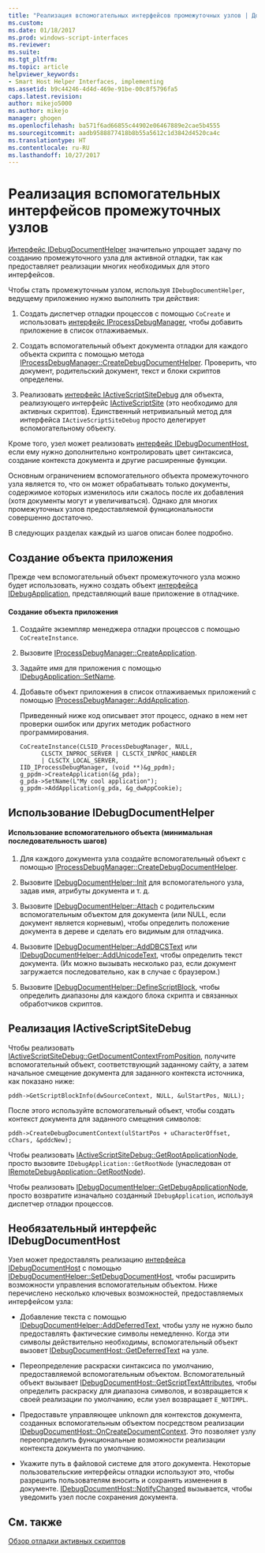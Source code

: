 ```yaml
---
title: "Реализация вспомогательных интерфейсов промежуточных узлов | Документы Майкрософт"
ms.custom: 
ms.date: 01/18/2017
ms.prod: windows-script-interfaces
ms.reviewer: 
ms.suite: 
ms.tgt_pltfrm: 
ms.topic: article
helpviewer_keywords:
- Smart Host Helper Interfaces, implementing
ms.assetid: b9c44246-4d4d-469e-91be-00c8f5796fa5
caps.latest.revision: 
author: mikejo5000
ms.author: mikejo
manager: ghogen
ms.openlocfilehash: ba571f6ad66855c44902e06467889e2cae5b4555
ms.sourcegitcommit: aadb9588877418b8b55a5612c1d3842d4520ca4c
ms.translationtype: HT
ms.contentlocale: ru-RU
ms.lasthandoff: 10/27/2017
---
```

# <a name="implementing-smart-host-helper-interfaces"></a>Реализация вспомогательных интерфейсов промежуточных узлов
[Интерфейс IDebugDocumentHelper](../winscript/reference/idebugdocumenthelper-interface.md) значительно упрощает задачу по созданию промежуточного узла для активной отладки, так как предоставляет реализации многих необходимых для этого интерфейсов.  
  
 Чтобы стать промежуточным узлом, используя `IDebugDocumentHelper`, ведущему приложению нужно выполнить три действия:  
  
1.  Создать диспетчер отладки процессов с помощью `CoCreate` и использовать [интерфейс IProcessDebugManager](../winscript/reference/iprocessdebugmanager-interface.md), чтобы добавить приложение в список отлаживаемых.  
  
2.  Создать вспомогательный объект документа отладки для каждого объекта скрипта с помощью метода [IProcessDebugManager::CreateDebugDocumentHelper](../winscript/reference/iprocessdebugmanager-createdebugdocumenthelper.md). Проверить, что документ, родительский документ, текст и блоки скриптов определены.  
  
3.  Реализовать [интерфейс IActiveScriptSiteDebug](../winscript/reference/iactivescriptsitedebug-interface.md) для объекта, реализующего интерфейс [IActiveScriptSite](../winscript/reference/iactivescriptsite.md) (это необходимо для активных скриптов). Единственный нетривиальный метод для интерфейса `IActiveScriptSiteDebug` просто делегирует вспомогательному объекту.  
  
 Кроме того, узел может реализовать [интерфейс IDebugDocumentHost](../winscript/reference/idebugdocumenthost-interface.md), если ему нужно дополнительно контролировать цвет синтаксиса, создание контекста документа и другие расширенные функции.  
  
 Основным ограничением вспомогательного объекта промежуточного узла является то, что он может обрабатывать только документы, содержимое которых изменилось или сжалось после их добавления (хотя документы могут и увеличиваться). Однако для многих промежуточных узлов предоставляемой функциональности совершенно достаточно.  
  
 В следующих разделах каждый из шагов описан более подробно.  
  
## <a name="create-an-application-object"></a>Создание объекта приложения  
 Прежде чем вспомогательный объект промежуточного узла можно будет использовать, нужно создать объект [интерфейса IDebugApplication](../winscript/reference/idebugapplication-interface.md), представляющий ваше приложение в отладчике.  
  
#### <a name="to-create-an-application-object"></a>Создание объекта приложения  
  
1.  Создайте экземпляр менеджера отладки процессов с помощью `CoCreateInstance`.  
  
2.  Вызовите [IProcessDebugManager::CreateApplication](../winscript/reference/iprocessdebugmanager-createapplication.md).  
  
3.  Задайте имя для приложения с помощью [IDebugApplication::SetName](../winscript/reference/idebugapplication-setname.md).  
  
4.  Добавьте объект приложения в список отлаживаемых приложений с помощью [IProcessDebugManager::AddApplication](../winscript/reference/iprocessdebugmanager-addapplication.md).  
  
     Приведенный ниже код описывает этот процесс, однако в нем нет проверки ошибок или других методик робастного программирования.  
  
    ```  
    CoCreateInstance(CLSID_ProcessDebugManager, NULL,  
          CLSCTX_INPROC_SERVER | CLSCTX_INPROC_HANDLER  
          | CLSCTX_LOCAL_SERVER,  
    IID_IProcessDebugManager, (void **)&g_ppdm);  
    g_ppdm->CreateApplication(&g_pda);  
    g_pda->SetName(L"My cool application");  
    g_ppdm->AddApplication(g_pda, &g_dwAppCookie);  
    ```  
  
## <a name="using-idebugdocumenthelper"></a>Использование IDebugDocumentHelper  
  
#### <a name="to-use-the-helper-minimal-sequence-of-steps"></a>Использование вспомогательного объекта (минимальная последовательность шагов)  
  
1.  Для каждого документа узла создайте вспомогательный объект с помощью [IProcessDebugManager::CreateDebugDocumentHelper](../winscript/reference/iprocessdebugmanager-createdebugdocumenthelper.md).  
  
2.  Вызовите [IDebugDocumentHelper::Init](../winscript/reference/idebugdocumenthelper-init.md) для вспомогательного узла, задав имя, атрибуты документа и т. д.  
  
3.  Вызовите [IDebugDocumentHelper::Attach](../winscript/reference/idebugdocumenthelper-attach.md) с родительским вспомогательным объектом для документа (или NULL, если документ является корневым), чтобы определить положение документа в дереве и сделать его видимым для отладчика.  
  
4.  Вызовите [IDebugDocumentHelper::AddDBCSText](../winscript/reference/idebugdocumenthelper-adddbcstext.md) или [IDebugDocumentHelper::AddUnicodeText](../winscript/reference/idebugdocumenthelper-addunicodetext.md), чтобы определить текст документа. (Их можно вызывать несколько раз, если документ загружается последовательно, как в случае с браузером.)  
  
5.  Вызовите [IDebugDocumentHelper::DefineScriptBlock](../winscript/reference/idebugdocumenthelper-definescriptblock.md), чтобы определить диапазоны для каждого блока скрипта и связанных обработчиков скриптов.  
  
## <a name="implementing-iactivescriptsitedebug"></a>Реализация IActiveScriptSiteDebug  
 Чтобы реализовать [IActiveScriptSiteDebug::GetDocumentContextFromPosition](../winscript/reference/iactivescriptsitedebug-getdocumentcontextfromposition.md), получите вспомогательный объект, соответствующий заданному сайту, а затем начальное смещение документа для заданного контекста источника, как показано ниже:  
  
```  
pddh->GetScriptBlockInfo(dwSourceContext, NULL, &ulStartPos, NULL);  
```  
  
 После этого используйте вспомогательный объект, чтобы создать контекст документа для заданного смещения символов:  
  
```  
pddh->CreateDebugDocumentContext(ulStartPos + uCharacterOffset, cChars, &pddcNew);  
```  
  
 Чтобы реализовать [IActiveScriptSiteDebug::GetRootApplicationNode](../winscript/reference/iactivescriptsitedebug-getrootapplicationnode.md), просто вызовите `IDebugApplication::GetRootNode` (унаследован от [IRemoteDebugApplication::GetRootNode](../winscript/reference/iremotedebugapplication-getrootnode.md)).  
  
 Чтобы реализовать [IDebugDocumentHelper::GetDebugApplicationNode](../winscript/reference/idebugdocumenthelper-getdebugapplicationnode.md), просто возвратите изначально созданный `IDebugApplication`, используя диспетчер отладки процессов.  
  
## <a name="the-optional-idebugdocumenthost-interface"></a>Необязательный интерфейс IDebugDocumentHost  
 Узел может предоставлять реализацию [интерфейса IDebugDocumentHost](../winscript/reference/idebugdocumenthost-interface.md) с помощью [IDebugDocumentHelper::SetDebugDocumentHost](../winscript/reference/idebugdocumenthelper-setdebugdocumenthost.md), чтобы расширить возможности управления вспомогательным объектом. Ниже перечислено несколько ключевых возможностей, предоставляемых интерфейсом узла:  
  
-   Добавление текста с помощью [IDebugDocumentHelper::AddDeferredText](../winscript/reference/idebugdocumenthelper-adddeferredtext.md), чтобы узлу не нужно было предоставлять фактические символы немедленно. Когда эти символы действительно необходимы, вспомогательный объект вызовет [IDebugDocumentHost::GetDeferredText](../winscript/reference/idebugdocumenthost-getdeferredtext.md) на узле.  
  
-   Переопределение раскраски синтаксиса по умолчанию, предоставляемой вспомогательным объектом. Вспомогательный объект вызывает [IDebugDocumentHost::GetScriptTextAttributes](../winscript/reference/idebugdocumenthost-getscripttextattributes.md), чтобы определить раскраску для диапазона символов, и возвращается к своей реализации по умолчанию, если узел возвращает `E_NOTIMPL`.  
  
-   Предоставьте управляющее unknown для контекстов документа, созданных вспомогательным объектом посредством реализации [IDebugDocumentHost::OnCreateDocumentContext](../winscript/reference/idebugdocumenthost-oncreatedocumentcontext.md). Это позволяет узлу переопределить функциональные возможности реализации контекста документа по умолчанию.  
  
-   Укажите путь в файловой системе для этого документа. Некоторые пользовательские интерфейсы отладки используют это, чтобы разрешить пользователям вносить и сохранять изменения в документе. [IDebugDocumentHost::NotifyChanged](../winscript/reference/idebugdocumenthost-notifychanged.md) вызывается, чтобы уведомить узел после сохранения документа.  
  
## <a name="see-also"></a>См. также  
 [Обзор отладки активных скриптов](../winscript/active-script-debugging-overview.md)